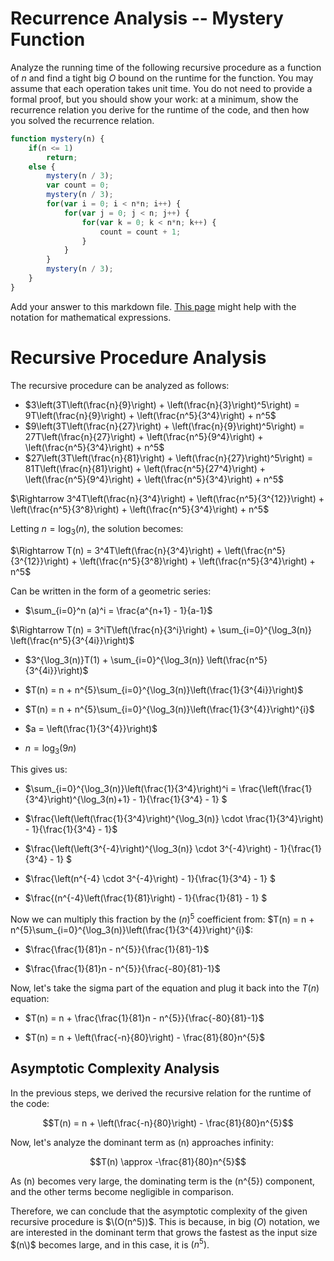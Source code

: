 # Recurrence Analysis -- Mystery Function

Analyze the running time of the following recursive procedure as a function of
$n$ and find a tight big $O$ bound on the runtime for the function. You may
assume that each operation takes unit time. You do not need to provide a formal
proof, but you should show your work: at a minimum, show the recurrence relation
you derive for the runtime of the code, and then how you solved the recurrence
relation.

```javascript
function mystery(n) {
    if(n <= 1)
        return;
    else {
        mystery(n / 3);
        var count = 0;
        mystery(n / 3);
        for(var i = 0; i < n*n; i++) {
            for(var j = 0; j < n; j++) {
                for(var k = 0; k < n*n; k++) {
                    count = count + 1;
                }
            }
        }
        mystery(n / 3);
    }
}
```

Add your answer to this markdown file. [This
page](https://docs.github.com/en/get-started/writing-on-github/working-with-advanced-formatting/writing-mathematical-expressions)
might help with the notation for mathematical expressions.

# Recursive Procedure Analysis

The recursive procedure can be analyzed as follows:

- $3\left(3T\left(\frac{n}{9}\right) + \left(\frac{n}{3}\right)^5\right) = 9T\left(\frac{n}{9}\right) + \left(\frac{n^5}{3^4}\right) + n^5$
- $9\left(3T\left(\frac{n}{27}\right) + \left(\frac{n}{9}\right)^5\right) = 27T\left(\frac{n}{27}\right) + \left(\frac{n^5}{9^4}\right) + \left(\frac{n^5}{3^4}\right) + n^5$
- $27\left(3T\left(\frac{n}{81}\right) + \left(\frac{n}{27}\right)^5\right) = 81T\left(\frac{n}{81}\right) + \left(\frac{n^5}{27^4}\right) + \left(\frac{n^5}{9^4}\right) + \left(\frac{n^5}{3^4}\right) + n^5$

$\Rightarrow 3^4T\left(\frac{n}{3^4}\right) + \left(\frac{n^5}{3^{12}}\right) + \left(\frac{n^5}{3^8}\right) + \left(\frac{n^5}{3^4}\right) + n^5$

Letting $n = \log_3(n)$, the solution becomes:

$\Rightarrow T(n) = 3^4T\left(\frac{n}{3^4}\right) + \left(\frac{n^5}{3^{12}}\right) + \left(\frac{n^5}{3^8}\right) + \left(\frac{n^5}{3^4}\right) + n^5$

Can be written in the form of a geometric series:

- $\sum_{i=0}^n (a)^i = \frac{a^{n+1} - 1}{a-1}$

$\Rightarrow T(n) =  3^iT\left(\frac{n}{3^i}\right) + \sum_{i=0}^{\log_3(n)} \left(\frac{n^5}{3^{4i}}\right)$

- $3^{\log_3(n)}T(1) + \sum_{i=0}^{\log_3(n)} \left(\frac{n^5}{3^{4i}}\right)$

- $T(n) = n + n^{5}\sum_{i=0}^{\log_3(n)}\left(\frac{1}{3^{4i}}\right)$

- $T(n) = n + n^{5}\sum_{i=0}^{\log_3(n)}\left(\frac{1}{3^{4}}\right)^{i}$

- $a = \left(\frac{1}{3^{4}}\right)$

- $n = \log_3(9n)$

This gives us:

- $\sum_{i=0}^{\log_3(n)}\left(\frac{1}{3^4}\right)^i = \frac{\left(\frac{1}{3^4}\right)^{\log_3(n)+1} - 1}{\frac{1}{3^4} - 1} $

- $\frac{\left(\left(\frac{1}{3^4}\right)^{\log_3(n)} \cdot \frac{1}{3^4}\right) - 1}{\frac{1}{3^4} - 1}$

- $\frac{\left(\left(3^{-4}\right)^{\log_3(n)} \cdot 3^{-4}\right) - 1}{\frac{1}{3^4} - 1} $

- $\frac{\left(n^{-4} \cdot 3^{-4}\right) - 1}{\frac{1}{3^4} - 1} $

- $\frac{(n^{-4}\left(\frac{1}{81}\right) - 1}{\frac{1}{81} - 1} $

Now we can multiply this fraction by the $\left(n\right)^{5}$ coefficient from: $T(n) = n + n^{5}\sum_{i=0}^{\log_3(n)}\left(\frac{1}{3^{4}}\right)^{i}$:

- $\frac{\frac{1}{81}n - n^{5}}{\frac{1}{81}-1}$

- $\frac{\frac{1}{81}n - n^{5}}{\frac{-80}{81}-1}$

Now, let's take the sigma part of the equation and plug it back into the $T(n)$ equation:

- $T(n) = n + \frac{\frac{1}{81}n - n^{5}}{\frac{-80}{81}-1}$

- $T(n) = n + \left(\frac{-n}{80}\right) - \frac{81}{80}n^{5}$

## Asymptotic Complexity Analysis

In the previous steps, we derived the recursive relation for the runtime of the code:

$$T(n) = n + \left(\frac{-n}{80}\right) - \frac{81}{80}n^{5}$$

Now, let's analyze the dominant term as \(n\) approaches infinity:

$$T(n) \approx -\frac{81}{80}n^{5}$$

As \(n\) becomes very large, the dominating term is the \(n^{5}\) component, and the other terms become negligible in comparison.

Therefore, we can conclude that the asymptotic complexity of the given recursive procedure is $\(O(n^5))$. This is because, in big $(O)$ notation, we are interested in the dominant term that grows the fastest as the input size $(n\)$ becomes large, and in this case, it is $(n^{5})$.

